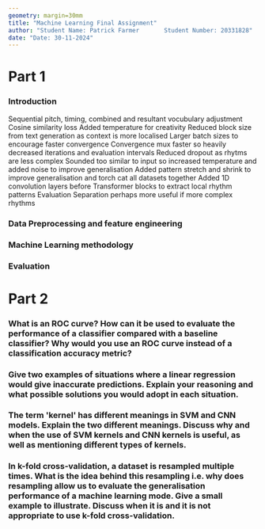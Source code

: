 ```yaml
---
geometry: margin=30mm
title: "Machine Learning Final Assignment"
author: "Student Name: Patrick Farmer       Student Number: 20331828"
date: "Date: 30-11-2024"
---
```


# Part 1

### Introduction

Sequential pitch, timing, combined and resultant vocubulary adjustment
Cosine similarity loss
Added temperature for creativity
Reduced block size from text generation as context is more localised
Larger batch sizes to encourage faster convergence
Convergence mux faster so heavily decreased iterations and evaluation intervals
Reduced dropout as rhytms are less complex
Sounded too similar to input so increased temperature and added noise to improve generalisation
Added pattern stretch and shrink to improve generalisation and torch cat all datasets together
Added 1D convolution layers before Transformer blocks to extract local rhythm patterns
Evaluation
Separation perhaps more useful if more complex rhythms

### Data Preprocessing and feature engineering

### Machine Learning methodology

### Evaluation

# Part 2

### What is an ROC curve? How can it be used to evaluate the performance of a classifier compared with a baseline classifier? Why would you use an ROC curve instead of a classification accuracy metric?

### Give two examples of situations where a linear regression would give inaccurate predictions. Explain your reasoning and what possible solutions you would adopt in each situation.

### The term 'kernel' has different meanings in SVM and CNN models. Explain the two different meanings. Discuss why and when the use of SVM kernels and CNN kernels is useful, as well as mentioning different types of kernels.

### In k-fold cross-validation, a dataset is resampled multiple times. What is the idea behind this resampling i.e. why does resampling allow us to evaluate the generalisation performance of a machine learning mode. Give a small example to illustrate. Discuss when it is and it is not appropriate to use k-fold cross-validation.
